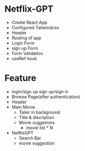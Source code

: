 # Netflix-GPT

- Create React App
- Configured Tailwindcss
- Header
- Routing of app
- Login Form
- sign up Form
- Form Validation
- useRef hook

# Feature

- login/sign up
  sign up/sign in
- Browse Page(after authentication)
- Header
- Main Movie
  - Tailer in background
  - Title & discription
  - Movie suggetions
    - movie list \* N
- NetflixGPT
  - Search Bar
  - movie suggestion
